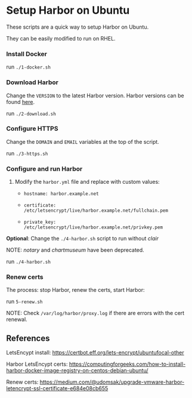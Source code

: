 # Setup Harbor on Ubuntu
These scripts are a quick way to setup Harbor on Ubuntu.

They can be easily modified to run on RHEL.

### Install Docker

run `./1-docker.sh`

### Download Harbor

Change the `VERSION` to the latest Harbor version.
Harbor versions can be found [here](https://github.com/goharbor/harbor/releases).

run `./2-download.sh`

### Configure HTTPS

Change the `DOMAIN` and `EMAIL` variables at the top of the script.

run `./3-https.sh`

### Configure and run Harbor

1. Modify the `harbor.yml` file and replace with custom values:

    * `hostname: harbor.example.net`

    * `certificate: /etc/letsencrypt/live/harbor.example.net/fullchain.pem`

    * `private_key: /etc/letsencrypt/live/harbor.example.net/privkey.pem`

**Optional**: Change the `./4-harbor.sh` script to run without _clair_ 

NOTE: _notary_ and _chartmuseum_ have been deprecated.

run `./4-harbor.sh`

### Renew certs

The process: stop Harbor, renew the certs, start Harbor:

run `5-renew.sh`

NOTE: Check `/var/log/harbor/proxy.log` if there are errors with the cert renewal.

## References

LetsEncypt install: https://certbot.eff.org/lets-encrypt/ubuntufocal-other

Harbor LetsEncypt certs: https://computingforgeeks.com/how-to-install-harbor-docker-image-registry-on-centos-debian-ubuntu/

Renew certs: https://medium.com/@udomsak/upgrade-vmware-harbor-letencrypt-ssl-certificate-e684e08cb655